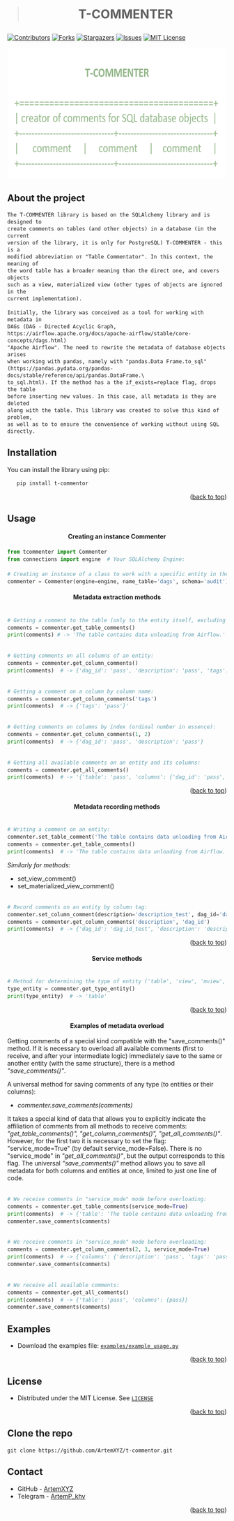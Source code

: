 
<a id="readme-top"></a>





<!-- PROJECT SHIELDS --> 
> # <p align="center">**T-COMMENTER**</p>




[![Contributors][contributors-shield]][contributors-url]
[![Forks][forks-shield]][forks-url]
[![Stargazers][stars-shield]][stars-url]
[![Issues][issues-shield]][issues-url]
[![MIT License][license-shield]][license-url]

<div style="text-align: center;">
    <img src="docs/images/t-commenter.png" style="width: 500px; height: 300px;" alt="LOGO">
</div> 


## About the project

    The T-COMMENTER library is based on the SQLAlchemy library and is designed to 
    create comments on tables (and other objects) in a database (in the current 
    version of the library, it is only for PostgreSQL) T-COMMENTER - this is a 
    modified abbreviation от "Table Commentator". In this context, the meaning of 
    the word table has a broader meaning than the direct one, and covers objects 
    such as a view, materialized view (other types of objects are ignored in the 
    current implementation). 

    Initially, the library was conceived as a tool for working with metadata in 
    DAGs (DAG - Directed Acyclic Graph, 
    https://airflow.apache.org/docs/apache-airflow/stable/core-concepts/dags.html) 
    "Apache Airflow". The need to rewrite the metadata of database objects arises 
    when working with pandas, namely with "pandas.Data Frame.to_sql"
    (https://pandas.pydata.org/pandas-docs/stable/reference/api/pandas.DataFrame.\
    to_sql.html). If the method has a the if_exists=replace flag, drops the table 
    before inserting new values. In this case, all metadata is they are deleted 
    along with the table. This library was created to solve this kind of problem, 
    as well as to to ensure the convenience of working without using SQL directly.


## Installation
You can install the library using pip:
```sh
   pip install t-commentor
```

<p align="right">(<a href="#readme-top">back to top</a>)</p>

## Usage


#### <p align="center">Creating an instance Сommenter</p>

```python
from tcommenter import Сommenter
from connections import engine  # Your SQLAlchemy Engine:

# Creating an instance of a class to work with a specific entity in the database:
commenter = Сommenter(engine=engine, name_table='dags', schema='audit')
```

[//]: # (- Metadata extraction methods:)
#### <p align="center">Metadata extraction methods</p>

```python

# Getting a comment to the table (only to the entity itself, excluding comments to columns):
comments = commenter.get_table_comments() 
print(comments) # -> 'The table contains data unloading from Airflow.'

```


```python

# Getting comments on all columns of an entity:
comments = commenter.get_column_comments()
print(comments)  # -> {'dag_id': 'pass', 'description': 'pass', 'tags': 'pass', pass}

```

```python

# Getting a comment on a column by column name:
comments = commenter.get_column_comments('tags')
print(comments)  # -> {'tags': 'pass'}'

````

```python

# Getting comments on columns by index (ordinal number in essence):
comments = commenter.get_column_comments(1, 2)
print(comments)  # -> {'dag_id': 'pass', 'description': 'pass'}

````
```python

# Getting all available comments on an entity and its columns:
comments = commenter.get_all_comments()
print(comments)  # -> '{'table': 'pass', 'columns': {'dag_id': 'pass', 'description': 'pass', pass}}'

````

<p align="right">(<a href="#readme-top">back to top</a>)</p>

[//]: # (- Metadata recording methods:)
#### <p align="center">Metadata recording methods</p>

```python

# Writing a comment on an entity:
commenter.set_table_comment('The table contains data unloading from Airflow.')
comments = commenter.get_table_comments()
print(comments)  # -> 'The table contains data unloading from Airflow.'

````

*Similarly for methods:*
* set_view_comment() 
* set_materialized_view_comment()

```python

# Record comments on an entity by column tag:
commenter.set_column_comment(description='description_test', dag_id='dag_id_test')
comments = commenter.get_column_comments('description', 'dag_id')
print(comments)  # -> {'dag_id': 'dag_id_test', 'description': 'description_test'}

````

<p align="right">(<a href="#readme-top">back to top</a>)</p>

[//]: # (# -------------------------------Service methods:)
#### <p align="center">Service methods</p>

```python

# Method for determining the type of entity ('table', 'view', 'mview', ...)
type_entity = commenter.get_type_entity()
print(type_entity)  # -> 'table'

````

<p align="right">(<a href="#readme-top">back to top</a>)</p>

[//]: # (# ------------------------------- Examples of metadata overload:)
#### <p align="center">Examples of metadata overload</p>

Getting comments of a special kind compatible with the "save_comments()" method.
If it is necessary to overload all available comments (first to receive, and 
after your intermediate logic) immediately save to the same or another entity 
(with the same structure), there is a method  _"save_comments()"_.

A universal method for saving comments of any type (to entities or their columns):
- _commenter.save_comments(comments)_

It takes a special kind of data that allows you to explicitly indicate the 
affiliation of comments from all methods to receive comments: 
_"get_table_comments()", "get_column_comments()", "get_all_comments()"_.
However, for the first two it is necessary to set the flag: "service_mode=True" 
(by default service_mode=False).
There is no "service_mode" in _"get_all_comments()"_, but the output corresponds 
to this flag. The universal _"save_comments()"_ method allows you to save all 
metadata for both columns and entities at once, limited to just one line of code.

```python

# We receive comments in "service_mode" mode before overloading:
comments = commenter.get_table_comments(service_mode=True)
print(comments)  # -> {'table': 'The table contains data unloading from Airflow.'}
commenter.save_comments(comments)

````

````python

# We receive comments in "service_mode" mode before overloading:
comments = commenter.get_column_comments(2, 3, service_mode=True)
print(comments)  # -> {'columns': {'description': 'pass', 'tags': 'pass'}}
commenter.save_comments(comments)

````

````python

# We receive all available comments:
comments = commenter.get_all_comments()
print(comments)  # -> {'table': 'pass', 'columns': {pass}}
commenter.save_comments(comments)

````


## Examples

 - Download the examples file: [`examples/example_usage.py`][examples-url]

<p align="right">(<a href="#readme-top">back to top</a>)</p>

<!-- LICENSE -->
## License

- Distributed under the MIT License. See [`LICENSE`][license-url]

<p align="right">(<a href="#readme-top">back to top</a>)</p>

## Clone the repo

````
git clone https://github.com/ArtemXYZ/t-commentor.git
````
<!-- CONTACT -->
## Contact

- GitHub - [ArtemXYZ](https://github.com/ArtemXYZ)  
- Telegram - [ArtemP_khv](https://t.me/ArtemP_khv)

<p align="right">(<a href="#readme-top">back to top</a>)</p>

<!-- MARKDOWN LINKS -------------------------------------------->

[contributors-shield]:  https://img.shields.io/github/contributors/ArtemXYZ/t-commenter.svg?style=for-the-badge
[contributors-url]: https://github.com/ArtemXYZ/t-commenter/graphs/contributors
[forks-shield]: https://img.shields.io/github/forks/ArtemXYZ/t-commenter.svg?style=for-the-badge
[forks-url]: https://github.com/ArtemXYZ/t-commenter/network/members
[stars-shield]: https://img.shields.io/github/stars/ArtemXYZ/t-commenter.svg?style=for-the-badge
[stars-url]: https://github.com/ArtemXYZ/t-commenter/stargazers
[issues-shield]: https://img.shields.io/github/issues/ArtemXYZ/t-commenter.svg?style=for-the-badge
[issues-url]: https://github.com/ArtemXYZ/t-commenter/issues

<!-- License -->

[license-shield]: https://img.shields.io/github/license/ArtemXYZ/t-commenter.svg?style=for-the-badge
[license-url]: https://github.com/ArtemXYZ/t-commenter/blob/main/LICENSE


<!-- examples -->

[examples-url]: https://github.com/ArtemXYZ/t-commenter/blob/main/examples/example_usage.py

<!-- MARKDOWN LINKS ----------------------------------------------------->

